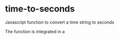 # time-to-seconds
Javascript function to convert a time string to seconds  

The function is integrated in a <script> tag in index.html. It is called time_to_secs.  
Time string format: "hours:mins:secs", "years:monthes:days:hours:minutes:seconds", "centuries:decades:years:monthes:days:hours:minutes:seconds", ...  
